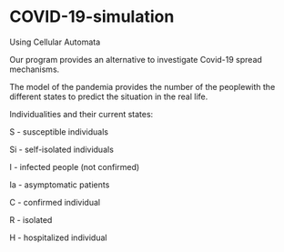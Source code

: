 # COVID-19-simulation
Using Cellular Automata


Our program provides an alternative to investigate Covid-19 spread mechanisms.


The model of the pandemia provides the number of the peoplewith the different states to predict the situation in the real life.


Individualities and their current states:

S - susceptible individuals

Si - self-isolated individuals

I - infected people (not confirmed)

Ia - asymptomatic patients

C - confirmed individual

R - isolated

H - hospitalized individual


